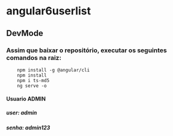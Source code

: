 # angular6userlist

## DevMode
### Assim que baixar o repositório, executar os seguintes comandos na raiz:
```
	npm install -g @angular/cli
	npm install
	npm i ts-md5
	ng serve -o
```
#### Usuario ADMIN
##### user: admin
##### senha: admin123